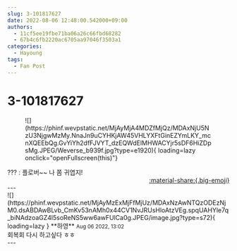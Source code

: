 ```yaml
---
slug: 3-101817627
date: 2022-08-06 12:48:00.542000+09:00
authors:
  - 11cf5ee19fbe71ba06a26c66fbd68282
  - 67b4c6fb2220ac6705aa97046f3503a1
categories:
  - Hayoung
tags:
  - Fan Post
---
```


# 3-101817627

<div class="post-container" markdown="1">
<div class="content-container md-sidebar__scrollwrap" markdown="1">


<figure markdown="1">
![](https://phinf.wevpstatic.net/MjAyMjA4MDZfMjQz/MDAxNjU5NzU3NjgwMzMy.NnaJn9uCYHKjAW45VHLYXFtGinEZYmLKY_mcnXQEEbQg.GvYiYh2dfFJVYT_dzEQWdElMHWACYjr5sDF6HiZDpsMg.JPEG/Weverse_b939f.jpg?type=e1920){ loading=lazy onclick="openFullscreen(this)"}
</figure>
??? : 플로버~~  나 쫌 귀엽지!

</div>
</div>

<div style="text-align: right;" markdown="1">
<a href="https://weverse.io/fromis9/fanpost/3-101817627" style="text-align: right;">:material-share:{.big-emoji}</a>
</div>
---

<div class="comments-container md-sidebar__scrollwrap" markdown="1">
<div class="comment" markdown="1">
<div class='id-container' markdown="1">
![](https://phinf.wevpstatic.net/MjAyMzExMjFfMjUz/MDAxNzAwNTQzODEzNjM0.dsABDAwBLvb_CmKv53nAMh0x44CV1NvJRUsHloAtzVEg.spqUAHYle7q_biNAdzoaGZ4l5soReNS5ww6awFUlCa0g.JPEG/image.jpg?type=s72){ loading=lazy }
**<span class="artist">하영</span>** <small>Aug 06 2022, 13:02</small><br>
</div>
<div class='comment-body' markdown="1">
회복회 다시 하고싶다 ㅎㅎ
</div>
</div>
</div>
---
